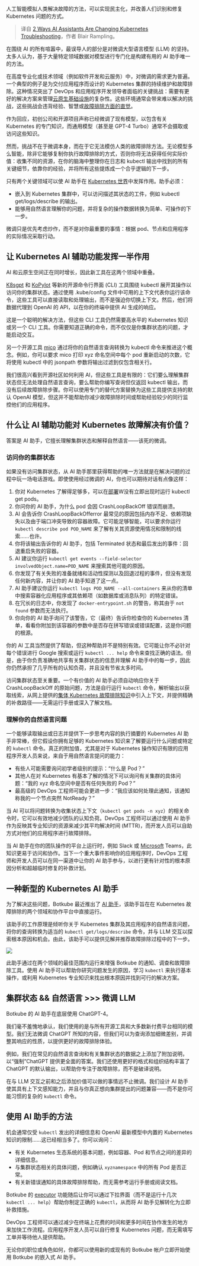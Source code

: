
<!--
title: AI助手改变Kubernetes故障诊断的2种方式
cover: https://cdn.thenewstack.io/media/2024/04/d428b6a6-ai-changing-kubernetes-troubleshooting.jpg
-->

人工智能模拟人类解决故障的方法，可以实现民主化，并改善人们识别和修复 Kubernetes 问题的方式。

> 译自 [2 Ways AI Assistants Are Changing Kubernetes Troubleshooting](https://thenewstack.io/2-ways-ai-assistants-are-changing-kubernetes-troubleshooting/)，作者 Blair Rampling。

在围绕 AI 的所有喧嚣中，最误导人的部分是对微调大型语言模型 (LLM) 的坚持。太多人认为，基于大量特定领域数据对模型进行专门化是构建有用的 AI 助手唯一的方法。

在高度专业化或技术领域（例如软件开发和云服务）中，对微调的需求更为普遍。一个典型的例子是为交付应用程序而设计的 Kubernetes 集群的持续维护和故障排除。这种情况突出了 DevOps 和应用程序开发领导者面临的关键挑战：需要有更好的解决方案来管理[云原生基础设施](https://thenewstack.io/the-cloud-native-community-needs-to-talk-about-testing/)的复杂性。这些环境通常会带来难以解决的挑战，这些挑战会违背经验、智慧或[故障排除方面的直觉](https://thenewstack.io/why-intuitive-troubleshooting-has-stopped-working-for-you/)。

作为回应，初创公司和开源项目声称已经微调了现有模型，以包含有关 Kubernetes 的专门知识，而通用模型（甚至是 GPT-4 Turbo）通常不会摄取或访问这些知识。

然而，挑战不在于微调本身，而在于它无法模仿人类的故障排除方法。无论模型多么智能，除非它能够复制你执行故障排除的方式，否则你将无法获得任何实际价值：收集不同的资源，在你的脑海中整理你在日志和 kubectl 输出中找到的所有关键细节，依靠你的经验，并将所有这些提炼成一个合乎逻辑的下一步。

只有两个关键领域可以使 AI 助手在 [Kubernetes 世界](https://thenewstack.io/the-quest-for-high-quality-kubernetes-deployments/)中发挥作用。助手必须：

- 嵌入到 Kubernetes 集群中，可以访问描述其状态的工件，例如 kubectl get/logs/describe 的输出。
- 能够用自然语言理解你的问题，并将复杂的操作数据转换为简单、可操作的下一步。

微调只是优先考虑炒作，而不是对你最重要的事情：根据 pod、节点和应用程序的实际情况采取行动。

## 让 Kubernetes AI 辅助功能发挥一半作用

AI 和云原生空间正在同时增长，因此新工具在这两个领域中重叠。

[K8sgpt](https://github.com/k8sgpt-ai/k8sgpt) 和 [KoPylot](https://github.com/avsthiago/kopylot) 等新的开源命令行界面 (CLI) 工具围绕 kubectl 展开其操作以访问你的集群状态。通过使用 .kube/config 文件中可用的上下文代表你运行该命令，这些工具可以直接读取和处理输出，而不是强迫你切换上下文。然后，他们将数据代理到 OpenAI 的 API，以在你的终端中提供 AI 生成的响应。

这是一个聪明的解决方法，但这些 CLI 工具仍然需要高水平的 Kubernetes 知识或另一个 CLI 工具。你需要知道正确的命令，而不仅仅是你集群状态的问题，才能启动交互。

另一个开源工具 [mico](https://github.com/tahtaciburak/mico) 通过将你的自然语言查询转换为 kubectl 命令来推进这个概念。例如，你可以要求 mico 打印 xyz 命名空间中每个 pod 重新启动的次数，它将使用 kubectl 中的 jsonpath 参数将输出过滤到仅包含相关行。

我们很高兴看到开源社区如何利用 AI，但这些工具是有限的：它们要么理解集群状态但无法处理自然语言查询，要么帮助你编写查询但仅返回 kubectl 输出，而没有后续故障排除步骤。你可以使用专门的替代方案替换为这些工具提供支持的默认 OpenAI 模型，但这并不能帮助你减少故障排除时间或帮助经验较少的同行监控他们的应用程序。

## 什么让 AI 辅助功能对 Kubernetes 故障解决有价值？

答案是 AI 助手，它擅长理解集群状态和解释自然语言——该死的微调。

### 访问你的集群状态

如果没有访问集群状态，从 AI 助手那里获得帮助的唯一方法就是在解决问题的过程中玩一场电话游戏。即使使用经过微调的 AI，你也可以期待对话有点像这样：

1. 你对 Kubernetes 了解得足够多，可以在[部署](https://thenewstack.io/the-quest-for-high-quality-kubernetes-deployments/)W没有立即出现时运行 kubectl get pods。
2. 你问你的 AI 助手，为什么 pod 会因 CrashLoopBackOff 错误而崩溃。
3. AI 会告诉你 CrashLoopBackOfferror 最常见的原因包括内存不足、依赖项缺失以及由于端口冲突导致的容器故障。它可能足够智能，可以要求你运行 `kubectl describe pod POD_NAME` 来了解有关其资源使用情况和限制的线索……也许。
4. 你将该输出告诉你的 AI 助手，包括 Terminated 状态和最后发出的事件：回退重启失败的容器。
5. AI 建议你运行 `kubectl get events --field-selector involvedObject.name=POD_NAME` 来搜索其他可能的原因。
6. 你发现了有关失败的准备就绪和活动性探测以及回退过程的事件，但没有发现任何新内容，并让你的 AI 助手知道了这一点。
7. AI 助手建议你运行 `kubectl logs POD_NAME --all-containers` 来从你的清单中搜索容器化应用程序或其依赖项（如数据库或消息队列）的特定错误。
8. 在冗长的日志中，你发现了 `docker-entrypoint.sh` 的警告，称其由于 `not found` 参数而无法执行。
9. 你向你的 AI 助手询问了该警告，它（最终）告诉你检查你的 Kubernetes 清单，看看你附加到该容器的参数中是否存在拼写错误或错误配置，这是你问题的根源。

你的 AI 工具当然提供了帮助，但这种帮助并不是特别有效。它可能让你不必针对每个错误进行 Google 搜索或运行 `kubectl ... help` 命令来查找正确的语法。但是，由于你负责准确地共享有关集群状态的信息并理解 AI 助手中的每一步，因此你仍然承担了几乎所有的认知负荷，并且没有节省太多时间。

访问集群状态至关重要。一个有价值的 AI 助手必须自动响应你关于 CrashLoopBackOff 的原始问题，方法是自行运行 `kubectl` 命令，解析输出以获取线索，从网上提供的[集体 Kubernetes 故障排除知识](https://thenewstack.io/can-chatgpt-save-collective-kubernetes-troubleshooting/)中引入上下文，并提供精确的补救路径——无需运行手册或深入了解文档。

### 理解你的自然语言问题

一个能够读取输出或日志并提供下一步思考内容的执行摘要的 Kubernetes AI 助手非常棒，但它假设你拥有足够的 Kubernetes 知识来了解要运行什么问题或特定的 `kubectl` 命令。真正的附加值，尤其是对于 Kubernetes 操作知识有限的应用程序开发人员来说，来自于用自然语言提问的能力：

- 有些人可能需要询问初学者级别的提示：“什么是 Pod？”
- 其他人在对 Kubernetes 有基本了解的情况下可以询问有关集群的具体问题：“我的 xyz 命名空间中是否有任何失败的 Pod？”
- 最高级的 DevOps 工程师可能会更进一步：“我应该如何处理此通知，该通知称我的一个节点突然 NotReady？”

当 AI 可以将问题转换为收集状态上下文（`kubectl get pods -n xyz`）的相关命令时，它可以有效地减少团队的认知负荷。DevOps 工程师可以通过使用 AI 助手作为反映其专业知识的资源来减少其平均解决时间 (MTTR)，而开发人员可以自助方式对他们的应用程序进行故障排除。

当 AI 助手在你的团队操作的平台上运行时，例如 Slack 或 [Microsoft](https://news.microsoft.com/?utm_content=inline+mention) Teams，此知识更易于访问和协作。当下一个重大事件影响你的应用程序时，DevOps 工程师和开发人员可以在同一渠道中让你的 AI 助手参与，以进行更有针对性的根本原因分析和超越临时修复的补救计划。

## 一种新型的 Kubernetes AI 助手

为了解决这些问题，Botkube 最近推出了 [AI 助手](https://botkube.io/blog/real-time-platform-engineer-advice-ai-assistant)，该助手旨在在 Kubernetes 故障排除的两个领域和协作平台中直接运行。

该助手的工作原理是倾听你关于 Kubernetes 集群及其应用程序的自然语言问题，将你的查询转换为适当的 `kubectl get/logs/describe` 命令，并与 LLM 交互以探索根本原因和机会。由此，该助手可以提供见解并推荐故障排除过程中的下一步。

![](https://cdn.thenewstack.io/media/2024/04/9b8d0ee9-updateyaml.gif)

此助手通过在两个领域的最佳范围内运行来增强 Botkube 的通知、调查和故障排除工具。使用 AI 助手可以帮助你研究问题发生的原因，学习 `kubectl` 来执行基本操作，或利用 Kubernetes 专业知识来找出根本原因并找到可行的解决方案。

## 集群状态 && 自然语言 >>> 微调 LLM

Botkube 的 AI 助手在底层使用 ChatGPT-4。

我们毫不羞愧地承认，我们使用的是与所有开源工具和大多数新付费平台相同的模型。我们无法微调 ChatGPT 所知的内容，但我们可以为查询添加细微差别，并调整其响应的性质，以提供更好的故障排除体验。

例如，我们在常见的自然语言查询和有关集群状态的数据之上添加了附加说明，以“强制”ChatGPT 提供更全面的答案。我们还使用更好的格式和组织结构丰富了 ChatGPT 的默认输出，以帮助你专注于故障排除，而不是破译说明。

在与 LLM 交互之前和之后添加价值可以做的事情远不止微调。我们设计 AI 助手使其具有上下文感知能力，并且与你真正想向集群提出的问题兼容——而不是你可能习惯的复杂的 `kubectl` 命令。

## 使用 AI 助手的方法

机会通常仅受 `kubectl` 发出的详细信息和 OpenAI 最新模型中内置的 Kubernetes 知识的限制……这已经相当多了。你可以询问：

- 有关 Kubernetes 生态系统的基本问题，例如容器、Pod 和节点之间的差异的详细信息。
- 与集群状态相关的具体问题，例如确认 `xyznamespace` 中的所有 Pod 是否正常。
- 有关新错误通知的具体故障排除帮助，而无需参考运行手册或阅读文档。

Botkube 的 [executor](https://docs.botkube.io/usage/executor/) 功能随后让你可以通过下拉界面（而不是运行十几次 `kubectl ... help`）帮助你制定正确的 `kubectl`，从而将 AI 助手见解转化为立即补救措施。

DevOps 工程师可以通过减少在终端上花费的时间和更多时间在协作发生的地方来加快工作流程。应用程序开发人员可以自行修复 Kubernetes 问题，而无需填写工单并等待他人提供帮助。

无论你的职位或角色如何，你都可以使用新的或现有的 Botkube 帐户立即开始使用 Botkube 的嵌入式 AI 助手。